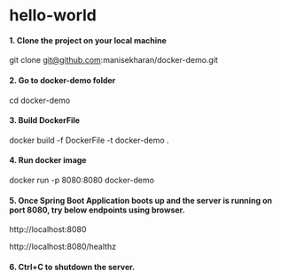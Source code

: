 # hello-world

#### 1. Clone the project on your local machine

git clone git@github.com:manisekharan/docker-demo.git

#### 2. Go to docker-demo folder

cd docker-demo

#### 3. Build DockerFile

docker build -f DockerFile -t docker-demo .

#### 4. Run docker image

docker run -p 8080:8080 docker-demo

#### 5. Once Spring Boot Application boots up and the server is running on port 8080, try below endpoints using browser.

http://localhost:8080

http://localhost:8080/healthz

#### 6. Ctrl+C to shutdown the server.

